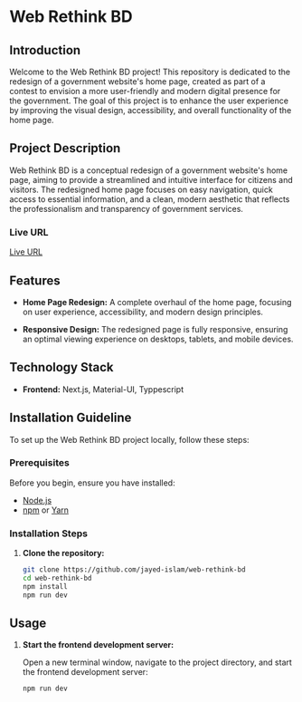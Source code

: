 # Web Rethink BD

## Introduction

Welcome to the Web Rethink BD project! This repository is dedicated to the redesign of a government website's home page, created as part of a contest to envision a more user-friendly and modern digital presence for the government. The goal of this project is to enhance the user experience by improving the visual design, accessibility, and overall functionality of the home page.

## Project Description

Web Rethink BD is a conceptual redesign of a government website's home page, aiming to provide a streamlined and intuitive interface for citizens and visitors. The redesigned home page focuses on easy navigation, quick access to essential information, and a clean, modern aesthetic that reflects the professionalism and transparency of government services.

### Live URL

[Live URL](https://web-rethink-bd-jayed.vercel.app/ "Visit the live application")

## Features

- **Home Page Redesign:** A complete overhaul of the home page, focusing on user experience, accessibility, and modern design principles.

- **Responsive Design:** The redesigned page is fully responsive, ensuring an optimal viewing experience on desktops, tablets, and mobile devices.

## Technology Stack

- **Frontend:** Next.js, Material-UI, Typpescript

## Installation Guideline

To set up the Web Rethink BD project locally, follow these steps:

### Prerequisites

Before you begin, ensure you have installed:

- [Node.js](https://nodejs.org)
- [npm](https://www.npmjs.com/) or [Yarn](https://yarnpkg.com/)

### Installation Steps

1. **Clone the repository:**
   ```bash
   git clone https://github.com/jayed-islam/web-rethink-bd
   cd web-rethink-bd
   npm install
   npm run dev
   ```

## Usage

1. **Start the frontend development server:**

   Open a new terminal window, navigate to the project directory, and start the frontend development server:

   ```bash
   npm run dev
   ```
